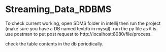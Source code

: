 # Streaming_Data_RDBMS

To check current working, open SDMS folder in intellij then run the project (make sure you have a DB named textdb in mysql).
run the py file as it is.
use postman to put post request to http://localhost:8080/file/process.

check the table contents in the db periodically.

